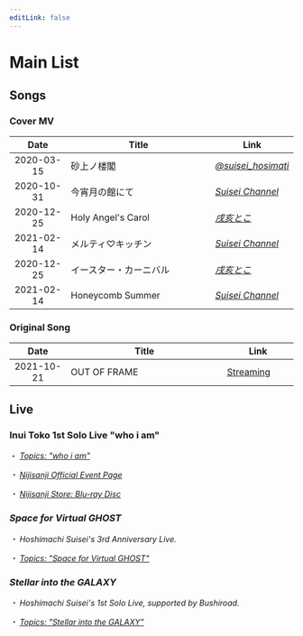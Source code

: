 ```yaml
---
editLink: false
---
```


# Main List

## Songs

### Cover MV

<table>
 <thead>
  <tr>
   <th style="width:20%">Date</th>
   <th style="width:600rem">Title</th>
   <th style="width:25%">Link</th>
  </tr>
 </thead>
 <tbody>
  <tr>
   <td style="text-align:center;">2020-03-15</td> <!--Date-->
   <td>砂上ノ楼閣</td>
   <td><a href="https://twitter.com/suisei_hosimati/status/1239146084712083456" target="_blank" rel="noopener noreferrer"><i class="fab fa-twitter" /> @suisei_hosimati</a></td>
  </tr>
  <tr>
   <td style="text-align:center;">2020-10-31</td> <!--Date-->
   <td>今宵月の館にて</td>
   <td><a href="https://www.youtube.com/watch?v=vhmFj1owmuk" target="_blank" rel="noopener noreferrer"><i class="fab fa-youtube" /> Suisei Channel</a></td>
  </tr>
  <tr>
   <td style="text-align:center;">2020-12-25</td> <!--Date-->
   <td>Holy Angel's Carol</td>
   <td><a href="https://www.youtube.com/watch?v=vhmFj1owmuk" target="_blank" rel="noopener noreferrer"><i class="fab fa-youtube" /> 戌亥とこ</a></td>
  </tr>
  <tr>
   <td style="text-align:center;">2021-02-14</td> <!--Date-->
   <td>メルティ♡キッチン</td>
   <td><a href="https://www.youtube.com/watch?v=KiUvL-rp1zg" target="_blank" rel="noopener noreferrer"><i class="fab fa-youtube" /> Suisei Channel</a></td>
  </tr>
  <tr>
   <td style="text-align:center;">2020-12-25</td> <!--Date-->
   <td>イースター・カーニバル</td>
   <td><a href="https://www.youtube.com/watch?v=edp420amW1s" target="_blank" rel="noopener noreferrer"><i class="fab fa-youtube" /> 戌亥とこ</a></td>
  </tr>
  <tr>
   <td style="text-align:center;">2021-02-14</td> <!--Date-->
   <td>Honeycomb Summer</td>
   <td><a href="https://www.youtube.com/watch?v=aWv2KjaFqBA" target="_blank" rel="noopener noreferrer"><i class="fab fa-youtube" /> Suisei Channel</a></td>
  </tr>
 </tbody>
</table>

### Original Song

<table>
 <thead>
  <tr>
   <th style="width:20%">Date</th>
   <th style="width:600rem">Title</th>
   <th style="width:25%">Link</th>
  </tr>
 </thead>
 <tbody>
    <tr>
      <td style="text-align:center;">2021-10-21</td> <!--Date-->
      <td>OUT OF FRAME</td>
      <td><a href="https://cover.lnk.to/oof" target="_blank" rel="noopener noreferrer"><i class="fa-solid fa-link"></i> Streaming</a></td>
    </tr>
  </tbody>
</table>

## Live

### Inui Toko 1st Solo Live "who i am"

・ [<i class="fa-solid fa-microphone-lines" /> _Topics: "who i am"_](/topics/music/toko_whoiam/) &nbsp; <i class="fa-solid fa-arrow-right-from-bracket" />

・ [<i class="fa-solid fa-music"></i> Nijisanji Official Event Page](https://event.nijisanji.app/inui_whoiam/)

・ [<i class="fa-solid fa-compact-disc"></i> Nijisanji Store: Blu-ray Disc](https://shop.nijisanji.jp/s/niji/item/detail/NJSJ-026)

### Space for Virtual GHOST

・ Hoshimachi Suisei's 3rd Anniversary Live.

・ [<i class="fa-solid fa-microphone-lines" /> _Topics: "Space for Virtual GHOST"_](/topics/music/suisei_ghost/) &nbsp; <i class="fa-solid fa-arrow-right-from-bracket" />

### Stellar into the GALAXY

・ Hoshimachi Suisei's 1st Solo Live, supported by Bushiroad.

・ [<i class="fa-solid fa-microphone-lines" /> _Topics: "Stellar into the GALAXY"_](/topics/music/suisei_galaxy/) &nbsp; <i class="fa-solid fa-arrow-right-from-bracket" />
